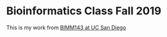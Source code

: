 # Bioinformatics Class Fall 2019

This is my work from [BIMM143 at UC San Diego](https://bioboot.github.io/bimm143_F19/)

